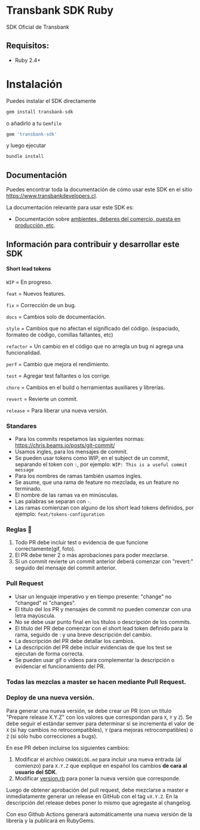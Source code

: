 # Transbank SDK Ruby

SDK Oficial de Transbank

## Requisitos:

- Ruby 2.4+

# Instalación

Puedes instalar el SDK directamente

```bash
gem install transbank-sdk
```

o añadirlo a tu `Gemfile`

```ruby
gem 'transbank-sdk'
```

y luego ejecutar

```bash
bundle install
```

## Documentación

Puedes encontrar toda la documentación de cómo usar este SDK en el sitio https://www.transbankdevelopers.cl.

La documentación relevante para usar este SDK es:

- Documentación sobre [ambientes, deberes del comercio, puesta en producción,
  etc](https://www.transbankdevelopers.cl/documentacion/como_empezar#ambientes).

## Información para contribuir y desarrollar este SDK

#### Short lead tokens

`WIP` = En progreso.

`feat` = Nuevos features.

`fix` = Corrección de un bug.

`docs` = Cambios solo de documentación.

`style` = Cambios que no afectan el significado del código. (espaciado, formateo de código, comillas faltantes, etc)

`refactor` = Un cambio en el código que no arregla un bug ni agrega una funcionalidad.

`perf` = Cambio que mejora el rendimiento.

`test` = Agregar test faltantes o los corrige.

`chore` = Cambios en el build o herramientas auxiliares y librerías.

`revert` = Revierte un commit.

`release` = Para liberar una nueva versión.

### Standares

- Para los commits respetamos las siguientes normas: https://chris.beams.io/posts/git-commit/
- Usamos ingles, para los mensajes de commit.
- Se pueden usar tokens como WIP, en el subject de un commit, separando el token con `:`, por ejemplo:
  `WIP: This is a useful commit message`
- Para los nombres de ramas también usamos ingles.
- Se asume, que una rama de feature no mezclada, es un feature no terminado.
- El nombre de las ramas va en minúsculas.
- Las palabras se separan con `-`.
- Las ramas comienzan con alguno de los short lead tokens definidos, por ejemplo: `feat/tokens-configuration`

### **Reglas** 📖

1. Todo PR debe incluir test o evidencia de que funcione correctamente(gif, foto).
2. El PR debe tener 2 o más aprobaciones para poder mezclarse.
3. Si un commit revierte un commit anterior deberá comenzar con "revert:" seguido del mensaje del commit anterior.

### **Pull Request**

- Usar un lenguaje imperativo y en tiempo presente: "change" no "changed" ni "changes".
- El título del los PR y mensajes de commit no pueden comenzar con una letra mayúscula.
- No se debe usar punto final en los títulos o descripción de los commits.
- El título del PR debe comenzar con el short lead token definido para la rama, seguido de : y una breve descripción del cambio.
- La descripción del PR debe detallar los cambios.
- La descripción del PR debe incluir evidencias de que los test se ejecutan de forma correcta.
- Se pueden usar gif o videos para complementar la descripción o evidenciar el funcionamiento del PR.

### Todas las mezclas a master se hacen mediante Pull Request.

### Deploy de una nueva versión.

Para generar una nueva versión, se debe crear un PR (con un título "Prepare release X.Y.Z" con los valores que correspondan para `X`, `Y` y `Z`). Se debe seguir el estándar semver para determinar si se incrementa el valor de `X` (si hay cambios no retrocompatibles), `Y` (para mejoras retrocompatibles) o `Z` (si sólo hubo correcciones a bugs).

En ese PR deben incluirse los siguientes cambios:

1. Modificar el archivo `CHANGELOG.md` para incluir una nueva entrada (al comienzo) para `X.Y.Z` que explique en español los cambios **de cara al usuario del SDK**.
2. Modificar [version.rb](./lib/transbank/sdk/version.rb) para poner la nueva versión que corresponde.

Luego de obtener aprobación del pull request, debe mezclarse a master e inmediatamente generar un release en GitHub con el tag `vX.Y.Z`. En la descripción del release debes poner lo mismo que agregaste al changelog.

Con eso Github Actions generará automáticamente una nueva versión de la librería y la publicará en RubyGems.
